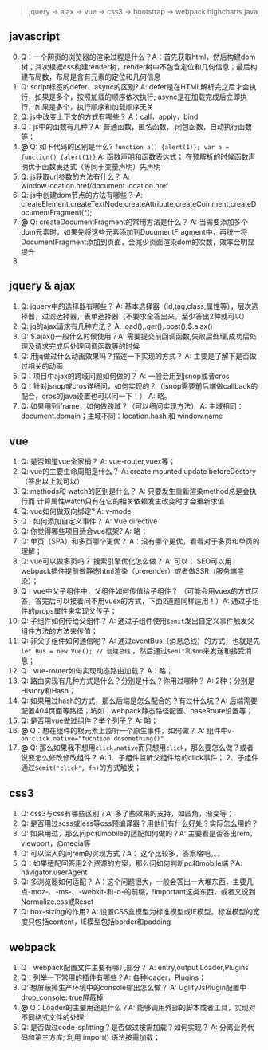 > jquery -> ajax -> vue -> css3 -> bootstrap -> webpack  highcharts  java

## javascript

0. Q：一个网页的浏览器的渲染过程是什么？A：首先获取html，然后构建dom树；其次根据css构建render树，render树中不包含定位和几何信息；最后构建布局数，布局是含有元素的定位和几何信息
0. Q: script标签的defer、async的区别? A: defer是在HTML解析完之后才会执行，如果是多个，按照加载的顺序依次执行; async是在加载完成后立即执行，如果是多个，执行顺序和加载顺序无关 
0. Q: js中改变上下文的方式有哪些？ A：call，apply，bind
0. Q：js中的函数有几种？A: 普通函数，匿名函数， 闭包函数，自动执行函数等；
0. **@** Q: 如下代码的区别是什么? `function a() {alert(1)}; var a = function() {alert(1)}` A: 函数声明和函数表达式； 在预解析的时候函数声明优于函数表达式（等同于变量声明）先声明
0. Q: js获取url参数的方法有什么？ A: window.location.href/document.location.href
1. Q: js中创建dom节点的方法有哪些？ A: createElement,createTextNode,createAttribute,createComment,createDocumentFragment(*);
2. **@** Q: createDocumentFragment的常用方法是什么？ A: 当需要添加多个dom元素时，如果先将这些元素添加到DocumentFragment中，再统一将DocumentFragment添加到页面，会减少页面渲染dom的次数，效率会明显提升
3. 

## jquery & ajax

1. Q: jquery中的选择器有哪些？ A: 基本选择器（id,tag,class,属性等），层次选择器，过滤选择器，表单选择器（不要求全答出来，至少答出2种就可以）
2. Q: jq的ajax请求有几种方法？ A: load(),$.get(),$.post(),$.ajax()
3. Q: $.ajax()一般什么时候使用？A: 需要提交前回调函数,失败后处理,成功后处理及请求完成后处理回调函数等的时候
4. Q: 用jq做过什么动画效果吗？描述一下实现的方式？ A: 主要是了解下是否做过相关的动画
5. Q：项目中ajax的跨域问题如何做的？ A: 一般会用到jsnop或者cros
6. Q：针对jsnop或cros详细问，如何实现的？（jsnop需要前后端做callback的配合，cros的java设置也可以问一下！） A: 略。
7. Q: 如果用到iframe，如何做跨域？（可以细问实现方法） A: 主域相同： document.domain；主域不同：location.hash 和  window.name 

## vue

1. Q: 是否知道vue全家桶？ A: vue-router,vuex等；
10. Q: vue的主要生命周期是什么？ A: create  mounted update beforeDestory （答出以上就可以）
11. Q: methods和 watch的区别是什么？ A: 只要发生重新渲染method总是会执行而 计算属性watch只有在它的相关依赖发生改变时才会重新求值
12. Q: vue如何做双向绑定? A: v-model
13. Q：如何添加自定义事件？ A: Vue.directive
14. Q: 你觉得哪些项目适合vue框架? A: 略；
15. Q: 单页（SPA）和多页哪个更优？ A：没有哪个更优，看看对于多页和单页的理解；
16. Q: vue可以做多页吗？ 搜索引擎优化怎么做？ A: 可以； SEO可以用webpack插件提前做静态html渲染（prerender）或者做SSR（服务端渲染）；
17. Q：vue中父子组件中，父组件如何传值给子组件？ （可能会用vuex的方式回答，答完后可以接着问不用vuex的方式，下面2道题同样适用！）A: 通过子组件的props属性来实现父传子；
18. Q: 子组件如何传给父组件？ A: 通过子组件使用`$emit`发出自定义事件触发父组件方法的方法来传值；
19. Q: 非父子组件如何通信呢？ A: 通过eventBus（消息总线）的方式，也就是先`let Bus = new Vue(); // 创建总线` ，然后通过`$emit`和`$on`来发送和接受消息；
20. Q：vue-router如何实现动态路由加载？ A：略；
21. Q: 路由实现有几种方式是什么？分别是什么？你用过哪种？ A: 2种；分别是History和Hash；
22. Q: 如果用过hash的方式，那么后端是怎么配合的？有过什么坑？A: 后端需要配置404页面等路径；坑如：webpack静态路径配置、baseRoute设置等；
21. Q: 是否用vue做过组件？举个列子？ A: 略；
22. **@** Q：想在组件的根元素上监听一个原生事件，如何做？ A: 组件中`v-on:click.native="fucntion dosomething()"`
23. **@** Q: 那么如果我不想用`click.native`而只想用`click`，那么要怎么做？或者说要怎么修改修改组件？ A: 1、子组件监听父组件给的click事件； 2、子组件通过`$emit('click', fn)`的方式触发；

## css3

1. Q: css3与css有哪些区别？A: 多了些效果的支持，如圆角，渐变等；
25. Q: 是否用过scss或less等css预编译器？用他们有什么好处？实际怎么用的？
26. Q: 如果用过，那么问pc和mobile的适配如何做的？A: 主要看是否答出rem，viewport，@media等
27. Q: 可以深入的问rem的实现方式？A： 这个比较多，答案略吧。。。
28. Q：如果适配回答用2个资源的方案，那么问如何判断pc和mobile端？A: navigator.userAgent
29. Q: 多浏览器如何适配？ A：这个问题很大，一般会答出一大堆东西，主要几点-moz-、-ms-、-webkit-和-o-的前缀，!important这类东西，或者又说到Normalize.css或Reset
30. Q: box-sizing的作用? A: 设置CSS盒模型为标准模型或IE模型。标准模型的宽度只包括content，IE模型包括border和padding



## webpack

1. Q：webpack配置文件主要有哪几部分？ A: entry,output,Loader,Plugins
31. Q：列举一下常用的插件有哪些？A: 各种loader，Plugins；
32. Q: 想屏蔽掉生产环境中的console输出怎么做？ A: UglifyJsPlugin配置中drop_console: true屏蔽掉
32. **@** Q：Loader的主要用途是什么？A: 能够调用外部的脚本或者工具，实现对不同格式文件的处理;
33. Q: 是否做过code-splitting？是否做过按需加载？如何实现？ A:  分离业务代码和第三方库; 利用 import() 语法按需加载；

